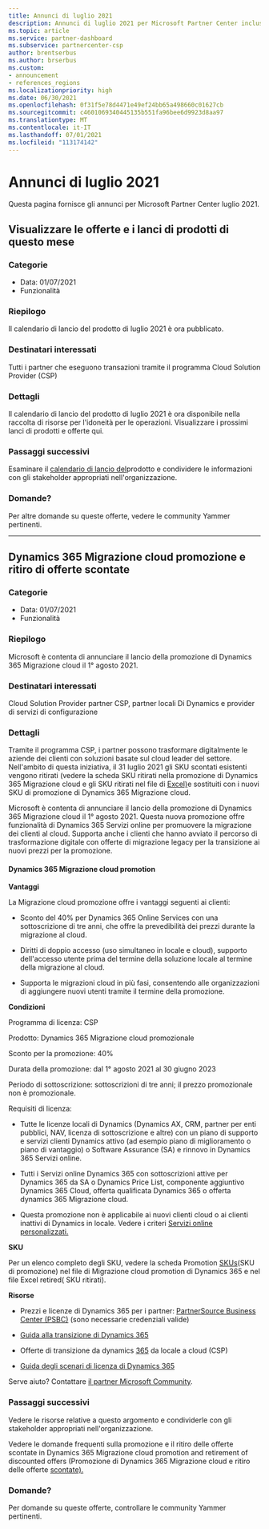 ```yaml
---
title: Annunci di luglio 2021
description: Annunci di luglio 2021 per Microsoft Partner Center incluse nuove funzionalità, promozioni, offerte, mercati o modifiche alle offerte esistenti.
ms.topic: article
ms.service: partner-dashboard
ms.subservice: partnercenter-csp
author: brentserbus
ms.author: brserbus
ms.custom:
- announcement
- references_regions
ms.localizationpriority: high
ms.date: 06/30/2021
ms.openlocfilehash: 0f31f5e78d4471e49ef24bb65a498660c01627cb
ms.sourcegitcommit: c4601069340445135b551fa96bee6d9923d8aa97
ms.translationtype: MT
ms.contentlocale: it-IT
ms.lasthandoff: 07/01/2021
ms.locfileid: "113174142"
---
```

# <a name="july-2021-announcements"></a>Annunci di luglio 2021

Questa pagina fornisce gli annunci per Microsoft Partner Center luglio 2021.

## <a name="view-this-months-product-launches-and-offers"></a><a name="2"></a>Visualizzare le offerte e i lanci di prodotti di questo mese

### <a name="categories"></a>Categorie

- Data: 01/07/2021
- Funzionalità

### <a name="summary"></a>Riepilogo

Il calendario di lancio del prodotto di luglio 2021 è ora pubblicato.

### <a name="impacted-audience"></a>Destinatari interessati

Tutti i partner che eseguono transazioni tramite il programma Cloud Solution Provider (CSP)

### <a name="details"></a>Dettagli

Il calendario di lancio [](https://partner.microsoft.com/resources/collection/product-launch-calendar-collection#/) del prodotto di luglio 2021 è ora disponibile nella raccolta di risorse per l'idoneità per le operazioni. Visualizzare i prossimi lanci di prodotti e offerte qui.

### <a name="next-steps"></a>Passaggi successivi

Esaminare il [calendario di lancio del](https://partner.microsoft.com/resources/collection/product-launch-calendar-collection#/)prodotto e condividere le informazioni con gli stakeholder appropriati nell'organizzazione.  

### <a name="questions"></a>Domande?

Per altre domande su queste offerte, vedere le community Yammer pertinenti.

________________
## <a name="dynamics-365-cloud-migration-promotion-and-retirement-of-discounted-offers"></a><a name="1"></a>Dynamics 365 Migrazione cloud promozione e ritiro di offerte scontate

### <a name="categories"></a>Categorie

- Data: 01/07/2021
- Funzionalità

### <a name="summary"></a>Riepilogo

Microsoft è contenta di annunciare il lancio della promozione di Dynamics 365 Migrazione cloud il 1° agosto 2021.

### <a name="impacted-audience"></a>Destinatari interessati

Cloud Solution Provider partner CSP, partner locali Di Dynamics e provider di servizi di configurazione

### <a name="details"></a>Dettagli

Tramite il programma CSP, i partner possono trasformare digitalmente le aziende dei clienti con soluzioni basate sul cloud leader del settore. Nell'ambito di questa iniziativa, il 31 luglio 2021 gli SKU scontati esistenti vengono ritirati (vedere la scheda SKU ritirati nella promozione di Dynamics 365 Migrazione cloud e gli SKU ritirati nel file di [Excel)](https://partner.microsoft.com/resources/detail/dynamics-365-cloud-promotion-retired-skus-xls)e sostituiti con i nuovi SKU di promozione di Dynamics 365 Migrazione cloud.

Microsoft è contenta di annunciare il lancio della promozione di Dynamics 365 Migrazione cloud il 1° agosto 2021. Questa nuova promozione offre funzionalità di Dynamics 365 Servizi online per promuovere la migrazione dei clienti al cloud. Supporta anche i clienti che hanno avviato il percorso di trasformazione digitale con offerte di migrazione legacy per la transizione ai nuovi prezzi per la promozione.

#### <a name="dynamics-365-cloud-migration-promotion"></a>Dynamics 365 Migrazione cloud promotion

**Vantaggi**

La Migrazione cloud promozione offre i vantaggi seguenti ai clienti:  

- Sconto del 40% per Dynamics 365 Online Services con una sottoscrizione di tre anni, che offre la prevedibilità dei prezzi durante la migrazione al cloud.

- Diritti di doppio accesso (uso simultaneo in locale e cloud), supporto dell'accesso utente prima del termine della soluzione locale al termine della migrazione al cloud.

- Supporta le migrazioni cloud in più fasi, consentendo alle organizzazioni di aggiungere nuovi utenti tramite il termine della promozione.

**Condizioni**

Programma di licenza: CSP

Prodotto: Dynamics 365 Migrazione cloud promozionale

Sconto per la promozione: 40%

Durata della promozione: dal 1° agosto 2021 al 30 giugno 2023

Periodo di sottoscrizione: sottoscrizioni di tre anni; il prezzo promozionale non è promozionale.

Requisiti di licenza:

- Tutte le licenze locali di Dynamics (Dynamics AX, CRM, partner per enti pubblici, NAV, licenza di sottoscrizione e altre) con un piano di supporto e servizi clienti Dynamics attivo (ad esempio piano di miglioramento o piano di vantaggio) o Software Assurance (SA) e rinnovo in Dynamics 365 Servizi online.

- Tutti i Servizi online Dynamics 365 con sottoscrizioni attive per Dynamics 365 da SA o Dynamics Price List, componente aggiuntivo Dynamics 365 Cloud, offerta qualificata Dynamics 365 o offerta dynamics 365 Migrazione cloud.

- Questa promozione non è applicabile ai nuovi clienti cloud o ai clienti inattivi di Dynamics in locale. Vedere i criteri [Servizi online personalizzati.](https://www.microsoft.com/licensing/terms/productoffering/MicrosoftDynamics365Services/EAEAS)

**SKU**

Per un elenco completo degli SKU, vedere la scheda Promotion [SKUs](https://partner.microsoft.com/resources/detail/dynamics-365-cloud-promotion-retired-skus-xls)(SKU di promozione) nel file di Migrazione cloud promotion di Dynamics 365 e nel file Excel retired( SKU ritirati).

**Risorse**

- Prezzi e licenze di Dynamics 365 per i partner: [PartnerSource Business Center (PSBC)](https://businesscenter.mbs.microsoft.com/#contentdetail/Dyn365PricingandLicensing) (sono necessarie credenziali valide)

- [Guida alla transizione di Dynamics 365](https://mbs2.microsoft.com/fileexchange/?fileID=1324bd08-98ab-4de1-aa9d-4d9e8902c6a6)

- Offerte di transizione da dynamics [365](https://mbs2.microsoft.com/fileexchange/?fileID=53e8d8af-e8c5-4e7e-99b6-e81baa026275) da locale a cloud (CSP)

- [Guida degli scenari di licenza di Dynamics 365](https://mbs2.microsoft.com/fileexchange/?fileID=b82e7dad-46e5-475d-a23e-6bcee17cb5ea)

Serve aiuto? Contattare [il partner Microsoft Community](https://www.microsoftpartnercommunity.com/t5/Pricing-Licensing-Incentives/bd-p/PricingLicensingIncentives).

### <a name="next-steps"></a>Passaggi successivi

Vedere le risorse relative a questo argomento e condividerle con gli stakeholder appropriati nell'organizzazione.  

Vedere le domande frequenti sulla promozione e il ritiro delle offerte scontate in Dynamics 365 Migrazione cloud promotion and retirement of discounted offers (Promozione di Dynamics 365 Migrazione cloud e ritiro delle offerte [scontate).](https://partner.microsoft.com/resources/collection/dynamics-365-cloud-migration-promotion-and-retirement-of-discounted-offers#/) [](https://partner.microsoft.com/resources/detail/faqs-on-d365-cloud-migration-promotion-and-retirement-of-discounted-offers-pdf)

### <a name="questions"></a>Domande?

Per domande su queste offerte, controllare le community Yammer pertinenti.
